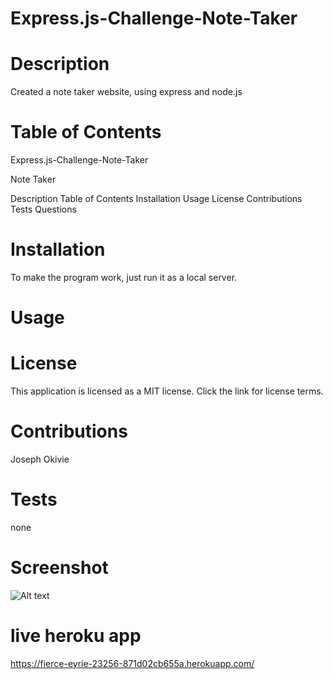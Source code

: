 # Express.js-Challenge-Note-Taker

# Description
Created a note taker website, using express and node.js

# Table of Contents
Express.js-Challenge-Note-Taker

Note Taker

Description
Table of Contents
Installation
Usage
License
Contributions
Tests
Questions

# Installation
To make the program work, just run it as a local server.

# Usage 

# License
This application is licensed as a MIT license. Click the link for license terms.

# Contributions
Joseph Okivie

# Tests
none

# Screenshot
![Alt text](https://file%252B.vscode-resource.vscode-cdn.net/Users/FlawlessJoey/Downloads/CU-VIRT-FSF-PT-07-2023-U-LOLC-main%252010/11-Express/02-Challenge/Develop/Screenshot%25202023-10-16%2520at%25202.17.21%25E2%2580%25AFPM.png?version%253D1697480365618)

# live heroku app
https://fierce-eyrie-23256-871d02cb655a.herokuapp.com/